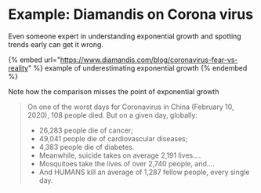 # Example: Diamandis on Corona virus

Even someone expert in understanding exponential growth and spotting trends early can get it wrong.

{% embed url="https://www.diamandis.com/blog/coronavirus-fear-vs-reality" %}
example of underestimating exponential growth
{% endembed %}

Note how the comparison misses the point of exponential growth

> On one of the worst days for Coronavirus in China (February 10, 2020), 108 people died. But on a given day, globally:&#x20;
>
> * 26,283 people die of cancer;&#x20;
> * 49,041 people die of cardiovascular diseases;&#x20;
> * 4,383 people die of diabetes.&#x20;
> * Meanwhile, suicide takes on average 2,191 lives….&#x20;
> * Mosquitoes take the lives of over 2,740 people, and….&#x20;
> * And HUMANS kill an average of 1,287 fellow people, every single day.
